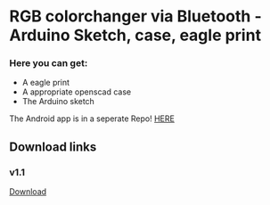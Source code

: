 # RGB colorchanger via Bluetooth - Arduino Sketch, case, eagle print

### Here you can get:

* A eagle print
* A appropriate openscad case
* The Arduino sketch

The Android app is in a seperate Repo! <a href="https://github.com/Lukas-Heiligenbrunner/RGB-Arduino-BT-App">HERE</a>

## Download links

### v1.1

<a href="https://github.com/Lukas-Heiligenbrunner/RGB-Arduino-BT-Eagle-PCB-Case/archive/v1.1.zip">Download</a>
